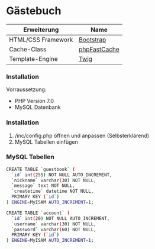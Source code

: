 # Gästebuch

| Erweiterung | Name |
| ------ | ------ |
| HTML/CSS Framework | [Bootstrap](https://getbootstrap.com) |
| Cache-Class | [phpFastCache](https://www.phpfastcache.com/) |
| Template-Engine | [Twig](https://twig.symfony.com/) |

### Installation
Vorraussetzung: 
- PHP Version 7.0
- MySQL Datenbank

### Installation
1. /inc/config.php öffnen und anpassen (Selbsterklärend)
2. MySQL Tabellen einfügen

### MySQL Tabellen

```sh
CREATE TABLE `guestbook` (
  `id` int(255) NOT NULL AUTO_INCREMENT,
  `nickname` varchar(30) NOT NULL,
  `message` text NOT NULL,
  `createtime` datetime NOT NULL,
  PRIMARY KEY (`id`)
) ENGINE=MyISAM AUTO_INCREMENT=1;
```

```sh
CREATE TABLE `account` (
  `id` int(20) NOT NULL AUTO_INCREMENT,
  `username` varchar(30) NOT NULL,
  `password` varchar(60) NOT NULL,
  PRIMARY KEY (`id`)
) ENGINE=MyISAM AUTO_INCREMENT=1;
```
